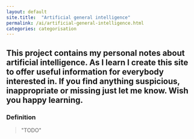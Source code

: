 ```yaml
---
layout: default
site.title:  "Artificial general intelligence"
permalink: /ai/artificial-general-intelligence.html
categories: categorisation
---
```


## This project contains my personal notes about artificial intelligence. As I learn I create this site to offer useful information for everybody interested in. If you find anything suspicious, inappropriate or missing just let me know. Wish you happy learning.

### Definition

> "TODO"
